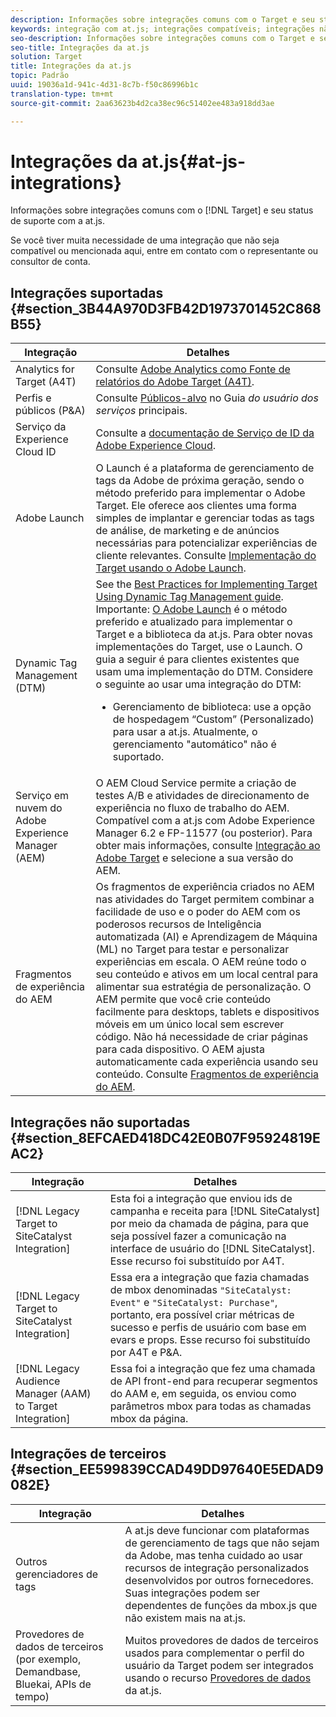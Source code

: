 ```yaml
---
description: Informações sobre integrações comuns com o Target e seu status de suporte com a at.js.
keywords: integração com at.js; integrações compatíveis; integrações não compatíveis; integrações de terceiros
seo-description: Informações sobre integrações comuns com o Target e seu status de suporte com a at.js.
seo-title: Integrações da at.js
solution: Target
title: Integrações da at.js
topic: Padrão
uuid: 19036a1d-941c-4d31-8c7b-f50c86996b1c
translation-type: tm+mt
source-git-commit: 2aa63623b4d2ca38ec96c51402ee483a918dd3ae

---
```



# Integrações da at.js{#at-js-integrations}

Informações sobre integrações comuns com o [!DNL Target] e seu status de suporte com a at.js.

Se você tiver muita necessidade de uma integração que não seja compatível ou mencionada aqui, entre em contato com o representante ou consultor de conta.

## Integrações suportadas {#section_3B44A970D3FB42D1973701452C868B55}

| Integração | Detalhes |
|--- |--- |
| Analytics for Target (A4T) | Consulte [Adobe Analytics como Fonte de relatórios do Adobe Target (A4T)](../../../c-integrating-target-with-mac/a4t/a4t.md#concept_7540C8C04259434AB6EE33B09F47A1DE). |
| Perfis e públicos (P&amp;A) | Consulte [Públicos-alvo](https://docs.adobe.com/content/help/en/core-services/interface/audiences/audience-library.html) no Guia *do usuário dos serviços* principais. |
| Serviço da Experience Cloud ID | Consulte a [documentação de Serviço de ID da Adobe Experience Cloud](https://docs.adobe.com/content/help/en/id-service/using/home.html). |
| Adobe Launch | O Launch é a plataforma de gerenciamento de tags da Adobe de próxima geração, sendo o método preferido para implementar o Adobe Target. Ele oferece aos clientes uma forma simples de implantar e gerenciar todas as tags de análise, de marketing e de anúncios necessárias para potencializar experiências de cliente relevantes. Consulte [Implementação do Target usando o Adobe Launch](../../../c-implementing-target/c-implementing-target-for-client-side-web/how-to-deployatjs/cmp-implementing-target-using-adobe-launch.md#topic_5234DDAEB0834333BD6BA1B05892FC25). |
| Dynamic Tag Management (DTM) | See the [Best Practices for Implementing Target Using Dynamic Tag Management guide](https://docs.adobe.com/content/help/en/dtm/implementing/overview.html).   Importante: [O Adobe Launch](../../../c-implementing-target/c-implementing-target-for-client-side-web/how-to-deployatjs/cmp-implementing-target-using-adobe-launch.md#topic_5234DDAEB0834333BD6BA1B05892FC25) é o método preferido e atualizado para implementar o Target e a biblioteca da at.js. Para obter novas implementações do Target, use o Launch. O guia a seguir é para clientes existentes que usam uma implementação do DTM. Considere o seguinte ao usar uma integração do DTM: <ul><li>Gerenciamento de biblioteca: use a opção de hospedagem “Custom” (Personalizado) para usar a at.js. Atualmente, o gerenciamento "automático" não é suportado. </li></ul> |
| Serviço em nuvem do Adobe Experience Manager (AEM) | O AEM Cloud Service permite a criação de testes A/B e atividades de direcionamento de experiência no fluxo de trabalho do AEM. Compatível com a at.js com Adobe Experience Manager 6.2 e FP-11577 (ou posterior). Para obter mais informações, consulte [Integração ao Adobe Target](https://helpx.adobe.com/experience-manager/6-2/sites/administering/using/target.html) e selecione a sua versão do AEM. |
| Fragmentos de experiência do AEM | Os fragmentos de experiência criados no AEM nas atividades do Target permitem combinar a facilidade de uso e o poder do AEM com os poderosos recursos de Inteligência automatizada (AI) e Aprendizagem de Máquina (ML) no Target para testar e personalizar experiências em escala. O AEM reúne todo o seu conteúdo e ativos em um local central para alimentar sua estratégia de personalização. O AEM permite que você crie conteúdo facilmente para desktops, tablets e dispositivos móveis em um único local sem escrever código. Não há necessidade de criar páginas para cada dispositivo. O AEM ajusta automaticamente cada experiência usando seu conteúdo. Consulte [Fragmentos de experiência do AEM](../../../c-experiences/c-manage-content/aem-experience-fragments.md#topic_1E1E4EA01F074349B2CF8785387B5FE8). |

## Integrações não suportadas {#section_8EFCAED418DC42E0B07F95924819EAC2}

| Integração | Detalhes |
|--- |--- |
| [!DNL Legacy Target to SiteCatalyst Integration] | Esta foi a integração que enviou ids de campanha e receita para [!DNL SiteCatalyst] por meio da chamada de página, para que seja possível fazer a comunicação na interface de usuário do [!DNL SiteCatalyst]. Esse recurso foi substituído por A4T. |
| [!DNL Legacy Target to SiteCatalyst Integration] | Essa era a integração que fazia chamadas de mbox denominadas `"SiteCatalyst: Event"` e `"SiteCatalyst: Purchase"`, portanto, era possível criar métricas de sucesso e perfis de usuário com base em evars e props. Esse recurso foi substituído por A4T e P&amp;A. |
| [!DNL Legacy Audience Manager (AAM) to Target Integration] | Essa foi a integração que fez uma chamada de API front-end para recuperar segmentos do AAM e, em seguida, os enviou como parâmetros mbox para todas as chamadas mbox da página. |

## Integrações de terceiros {#section_EE599839CCAD49DD97640E5EDAD9082E}

| Integração | Detalhes |
|--- |--- |
| Outros gerenciadores de tags | A at.js deve funcionar com plataformas de gerenciamento de tags que não sejam da Adobe, mas tenha cuidado ao usar recursos de integração personalizados desenvolvidos por outros fornecedores. Suas integrações podem ser dependentes de funções da mbox.js que não existem mais na at.js. |
| Provedores de dados de terceiros (por exemplo, Demandbase, Bluekai, APIs de tempo) | Muitos provedores de dados de terceiros usados para complementar o perfil do usuário da Target podem ser integrados usando o recurso [Provedores de dados](/help/c-implementing-target/c-implementing-target-for-client-side-web/targetgobalsettings.md#data-providers) da at.js. |